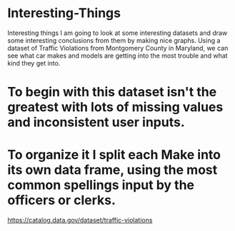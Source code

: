 # Interesting-Things
Interesting things
I am going to look at some interesting datasets and draw some interesting conclusions from them by making nice graphs. 
Using a dataset of Traffic Violations from Montgomery County in Maryland, we can see what car makes and models are getting into the most trouble and what kind they get into. 

# To begin with this dataset isn't the greatest with lots of missing values and inconsistent user inputs.
# To organize it I split each Make into its own data frame, using the most common spellings input by the officers or clerks. 
https://catalog.data.gov/dataset/traffic-violations
